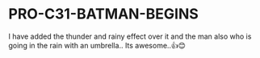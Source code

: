 # PRO-C31-BATMAN-BEGINS
I have added the thunder and rainy effect over it and the man also who is going in the rain with an umbrella.. Its awesome..👍😊
